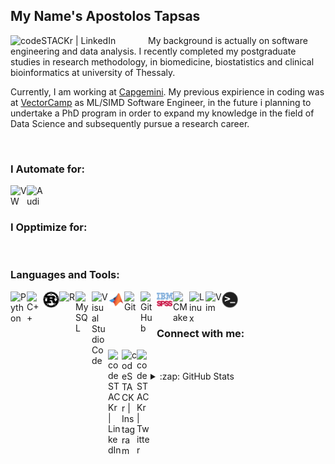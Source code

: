 ## My Name's Apostolos Tapsas 
[<img align="left" alt="codeSTACKr | LinkedIn" width="220px" src="https://user-images.githubusercontent.com/39501690/147421528-ee295a49-cbc4-49ce-86db-5ede2b08eadf.png" />][linkedin]
My background is actually on software engineering and data analysis. I recently completed my postgraduate studies in research methodology, in biomedicine, biostatistics and clinical bioinformatics at university of Thessaly.

Currently, I am working at [Capgemini][Capgemin]. My previous expirience in coding was at [VectorCamp][vectorcamp] as ML/SIMD Software Engineer, in the future i planning to undertake a PhD program in order to expand my knowledge in the field of Data Science and subsequently pursue a research career.

<br />

### I Automate for:
[<img align="left" alt="VW" width="26px" src="https://upload.wikimedia.org/wikipedia/commons/6/6d/Volkswagen_logo_2019.svg" />][VW]
[<img align="left" alt="Audi" width="26px" src="https://commons.wikimedia.org/wiki/File:Audi-Logo_2016.svg#/media/File:Audi_logo_detail.svg" />][AUDI]


<br />
<br />


### I Opptimize for:

<br />

### Languages and Tools:
[<img align="left" alt="Python" width="26px" src="https://cdn.jsdelivr.net/gh/devicons/devicon/icons/python/python-original.svg" />][python]
[<img align="left" alt="C++" width="26px" src="https://cdn.jsdelivr.net/gh/devicons/devicon/icons/cplusplus/cplusplus-original.svg" />][cpp]
[<img align="left" alt="Rust" width="26px" src="https://github.com/devicons/devicon/blob/v2.15.1/icons/rust/rust-plain.svg" />][rust]
[<img align="left" alt="R" width="26px" src="https://cdn.jsdelivr.net/gh/devicons/devicon/icons/r/r-original.svg" />][Rpp]
[<img align="left" alt="MySQL" width="26px" src="https://cdn.jsdelivr.net/gh/devicons/devicon/icons/mysql/mysql-original-wordmark.svg" />][msql]
[<img align="left" alt="Visual Studio Code" width="26px" src="https://cdn.jsdelivr.net/gh/devicons/devicon/icons/vscode/vscode-original.svg" />][vscode]
[<img align="left" alt="matlab" width="26px" src="https://github.com/devicons/devicon/blob/v2.14.0/icons/matlab/matlab-original.svg" />][matlab]
[<img align="left" alt="Git" width="26px" src="https://cdn.jsdelivr.net/gh/devicons/devicon/icons/git/git-original.svg" />][git]
[<img align="left" alt="GitHub" width="26px" src="https://cdn.jsdelivr.net/gh/devicons/devicon/icons/github/github-original-wordmark.svg" />][github]
[<img align="left" alt="SPSS" width="26px" src="https://github.com/devicons/devicon/blob/v2.14.0/icons/spss/spss-original.svg" />][SPSS]
[<img align="left" alt="CMake" width="26px" src="https://upload.wikimedia.org/wikipedia/commons/1/13/Cmake.svg" />][cmake]
[<img align="left" alt="Linux" width="26px" src="https://cdn.jsdelivr.net/gh/devicons/devicon/icons/linux/linux-original.svg" />][bash]
[<img align="left" alt="Vim" width="26px" src="https://cdn.jsdelivr.net/gh/devicons/devicon/icons/vim/vim-original.svg" />][vim]
[<img align="left" alt="Terminal" width="26px" src="https://raw.githubusercontent.com/github/explore/80688e429a7d4ef2fca1e82350fe8e3517d3494d/topics/terminal/terminal.png" />][bash]

<br />
<br />


### Connect with me:
[<img align="left" alt="codeSTACKr | LinkedIn" width="22px" src="https://cdn.jsdelivr.net/gh/devicons/devicon/icons/linkedin/linkedin-original.svg" />][linkedin]
[<img align="left" alt="codeSTACKr | Instagram" width="24px" src="https://img.icons8.com/fluency/240/000000/instagram-new.png" />][instagram]
[<img align="left" alt="codeSTACKr | Twitter" width="22px" src="https://cdn.jsdelivr.net/gh/devicons/devicon/icons/twitter/twitter-original.svg" />][twitter]

<br />
<br />

<details>
  <summary>:zap: GitHub Stats</summary>

  <img align="left" alt="Apostolos's GitHub Stats" src="https://github-readme-stats.vercel.app/api?username=Apostolos00tapsas&show_icons=true&theme=dracula" />

</details>

[Capgemin]: https://capgemini-engineering.com/de/en/ 
[vectorcamp]: https://github.com/VectorCamp
[twitter]: https://twitter.com/paul_tapsas
[instagram]: https://www.instagram.com/tolis_tps/
[linkedin]: https://www.linkedin.com/in/apostolos-tapsas-6ba4a6b0/
[vscode]: https://vscode.dev/
[git]: https://git-scm.com/book/en/v2
[github]: https://github.com/
[python]: https://www.python.org/
[cpp]: https://isocpp.org/get-started
[Rpp]: https://www.r-project.org/
[msql]: https://www.mysql.com/
[bash]: https://ubuntu.com/tutorials/command-line-for-beginners#1-overview
[cmake]: https://cmake.org/
[vim]: https://www.vim.org/
[SPSS]: https://www.ibm.com/products/spss-statistics
[matlab]: https://www.mathworks.com/products/matlab.html
[rust]: https://www.rust-lang.org/
[AUDI]: https://www.audi.com/en/
[VW]:https://www.volkswagen.de/de.html

